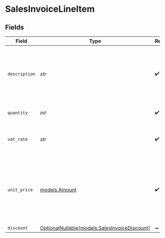 # SalesInvoiceLineItem


## Fields

| Field                                                                                             | Type                                                                                              | Required                                                                                          | Description                                                                                       | Example                                                                                           |
| ------------------------------------------------------------------------------------------------- | ------------------------------------------------------------------------------------------------- | ------------------------------------------------------------------------------------------------- | ------------------------------------------------------------------------------------------------- | ------------------------------------------------------------------------------------------------- |
| `description`                                                                                     | *str*                                                                                             | :heavy_check_mark:                                                                                | A description of the line item. For example *LEGO 4440 Forest Police Station*.                    | LEGO 4440 Forest Police Station                                                                   |
| `quantity`                                                                                        | *int*                                                                                             | :heavy_check_mark:                                                                                | The number of items.                                                                              | 1                                                                                                 |
| `vat_rate`                                                                                        | *str*                                                                                             | :heavy_check_mark:                                                                                | The vat rate to be applied to this line item.                                                     | 21.00                                                                                             |
| `unit_price`                                                                                      | [models.Amount](../models/amount.md)                                                              | :heavy_check_mark:                                                                                | In v2 endpoints, monetary amounts are represented as objects with a `currency` and `value` field. |                                                                                                   |
| `discount`                                                                                        | [OptionalNullable[models.SalesInvoiceDiscount]](../models/salesinvoicediscount.md)                | :heavy_minus_sign:                                                                                | N/A                                                                                               |                                                                                                   |